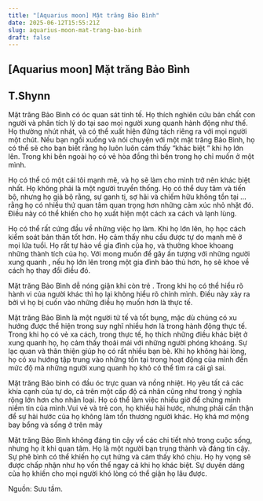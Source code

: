```yaml
---
title: "[Aquarius moon] Mặt trăng Bảo Bình"
date: 2025-06-12T15:55:21Z
slug: aquarius-moon-mat-trang-bao-binh
draft: false
---
```


## [Aquarius moon] Mặt trăng Bảo Bình

## T.Shynn

Mặt trăng Bảo Bình có óc quan sát tinh tế. Họ thích nghiên cứu bản chất con người và phân tích lý do tại sao mọi người xung quanh hành động như thế. Họ thường nhút nhát, và có thể xuất hiện đứng tách riêng ra với mọi người một chút. Nếu bạn ngồi xuống và nói chuyện với một mặt trăng Bảo Bình, họ có thể sẽ cho bạn biết rằng họ luôn luôn cảm thấy “khác biệt ” khi họ lớn lên. Trong khi bên ngoài họ có vẻ hòa đồng thì bên trong họ chỉ muốn ở một mình.
 
Họ có thể có một cái tôi mạnh mẽ, và họ sẽ làm cho mình trở nên khác biệt nhất. Họ không phải là một người truyền thống. Họ có thể duy tâm và tiến bộ, nhưng họ giả bộ rằng, sự ganh tị, sợ hãi và chiếm hữu không tồn tại … rằng họ có nhiều thứ quan tâm quan trọng hơn những cảm xúc nhỏ nhặt đó. Điều này có thể khiến cho họ xuất hiện một cách xa cách và lạnh lùng.
 
Họ có thể rất cứng đầu về những việc họ làm. Khi họ lớn lên, họ học cách kiểm soát bản thân tốt hơn. Họ cảm thấy nhu cầu được tự do mạnh mẽ ở mọi lứa tuổi. Họ rất tự hào về gia đình của họ, và thường khoe khoang những thành tích của họ. Với mong muốn để gây ấn tượng với những người xung quanh , nếu họ lớn lên trong một gia đình bảo thủ hơn, họ sẽ khoe về cách họ thay đổi điều đó.
 
Mặt trăng Bảo Bình dễ nóng giận khi còn trẻ . Trong khi họ có thể hiểu rõ hành vi của người khác thì họ lại không hiểu rõ chính mình. Điều này xảy ra bởi vì họ bị cuốn vào những điều họ muốn hơn là thực tế.
 
Mặt trăng Bảo Bình là một người tử tế và tốt bụng, mặc dù chúng có xu hướng được thể hiện trong suy nghĩ nhiều hơn là trong hành động thực tế. Trong khi họ có vẻ xa cách, trong thực tế, họ thích những điều khác biệt ở xung quanh họ, họ cảm thấy thoải mái với những người phóng khoáng. Sự lạc quan và thân thiện giúp họ có rất nhiều bạn bè. Khi họ không hài lòng, họ có xu hướng tập trung vào những tồn tại trong hoạt động của mình đến mức độ mà những người xung quanh họ khó có thể tìm ra cái gì sai.
 
Mặt trăng Bảo bình có đầu óc trực quan và nồng nhiệt. Họ yêu tất cả các khía cạnh của tự do, cả trên một cấp độ cá nhân cũng như trong ý nghĩa rộng lớn hơn cho nhân loại. Họ có thể làm việc nhiều giờ để chứng minh niềm tin của mình.Vui vẻ và trẻ con, họ khiếu hài hước, nhưng phải cẩn thận để sự hài hước của họ không làm tổn thương người khác. Họ khá mơ mộng bay bổng và sống ở trên mây
 
Mặt trăng Bảo Bình không đáng tin cậy về các chi tiết nhỏ trong cuộc sống, nhưng họ ít khi quan tâm. Họ là một người bạn trung thành và đáng tin cậy. Sự phê bình có thể khiến họ cụt hứng và cảm thấy khó chịu. Họ hy vọng sẽ được chấp nhận như họ vốn thế ngay cả khi họ khác biệt. Sự duyên dáng của họ khiến cho mọi người khó lòng có thể giận họ lâu được.
 
 
Nguồn: Sưu tầm.